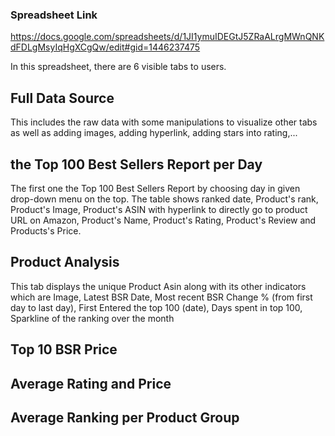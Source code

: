 ### Spreadsheet Link 
https://docs.google.com/spreadsheets/d/1JI1ymuIDEGtJ5ZRaALrgMWnQNKdFDLgMsyIqHgXCgQw/edit#gid=1446237475


In this spreadsheet, there are 6 visible tabs to users. 
## Full Data Source
This includes the raw data with some manipulations to visualize other tabs as well as adding images, adding hyperlink, adding stars into rating,...

## the Top 100 Best Sellers Report per Day
The first one the Top 100 Best Sellers Report by choosing day in given drop-down menu on the top. 
The table shows ranked date, Product's rank, Product's Image, Product's ASIN with hyperlink to directly go to product URL on Amazon, Product's Name, Product's Rating, Product's Review and Products's Price. 

## Product Analysis
This tab displays the unique Product Asin along with its other indicators which are Image, Latest BSR Date,	Most recent BSR	Change % (from first day to last day),	First Entered the top 100 (date),	Days spent in top 100,	Sparkline of the ranking over the month


## Top 10 BSR Price
## Average Rating and Price
## Average Ranking per Product Group
